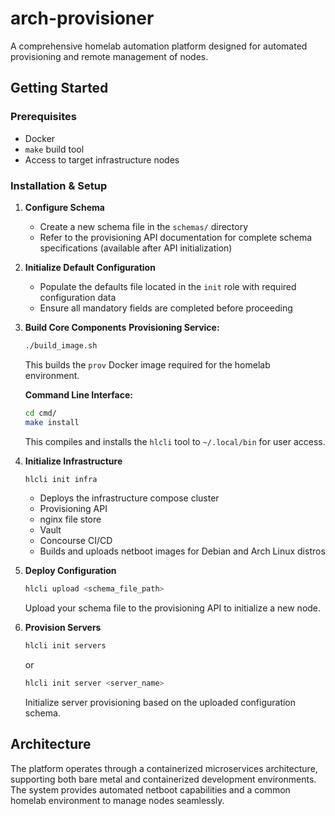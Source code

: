 # arch-provisioner
A comprehensive homelab automation platform designed for automated provisioning and remote management of nodes.

## Getting Started

### Prerequisites
- Docker
- `make` build tool
- Access to target infrastructure nodes

### Installation & Setup
1. **Configure Schema**
   - Create a new schema file in the `schemas/` directory
   - Refer to the provisioning API documentation for complete schema specifications (available after API initialization)

2. **Initialize Default Configuration**
   - Populate the defaults file located in the `init` role with required configuration data
   - Ensure all mandatory fields are completed before proceeding

3. **Build Core Components**
   **Provisioning Service:**
   ```bash
   ./build_image.sh
   ```
   This builds the `prov` Docker image required for the homelab environment.

   **Command Line Interface:**
   ```bash
   cd cmd/
   make install
   ```
   This compiles and installs the `hlcli` tool to `~/.local/bin` for user access.

4. **Initialize Infrastructure**
   ```bash
   hlcli init infra
   ```
   - Deploys the infrastructure compose cluster
    - Provisioning API
    - nginx file store
    - Vault
    - Concourse CI/CD
   - Builds and uploads netboot images for Debian and Arch Linux distros

5. **Deploy Configuration**
   ```bash
   hlcli upload <schema_file_path>
   ```
   Upload your schema file to the provisioning API to initialize a new node.

6. **Provision Servers**
   ```bash
   hlcli init servers
   ```
   or
   ```bash
   hlcli init server <server_name>
   ```
   Initialize server provisioning based on the uploaded configuration schema.

## Architecture

The platform operates through a containerized microservices architecture, supporting both bare metal and containerized development environments. The system provides automated netboot capabilities and a common homelab environment to manage nodes seamlessly.
